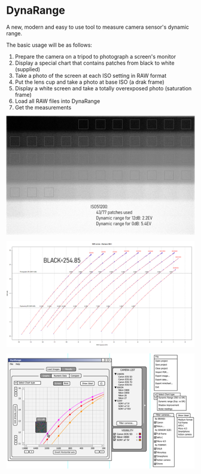 # DynaRange
A new, modern and easy to use tool to measure camera sensor's dynamic range.

The basic usage will be as follows:
1) Prepare the camera on a tripod to photograph a screen's monitor
2) Display a special chart that contains patches from black to white (supplied)
3) Take a photo of the screen at each ISO setting in RAW format
4) Put the lens cup and take a photo at base ISO (a drak frame)
5) Display a white screen and take a totally overexposed photo (saturation frame)
6) Load all RAW files into DynaRange
7) Get the measurements

![measuring-photographic-dynamicrange](/cropwithpatches_iso51200.jpg)

![measuring-photographic-dynamicrange](/SNRcurvesBLACK254.85.png)

![measuring-photographic-dynamicrange](userinterface/Main_Window_v1.2.png)
